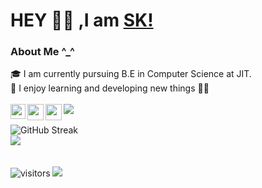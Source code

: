 # HEY 👋🏼 ,I am [SK!](https://github.com/SKsaikiran)
### About Me  ^_^
🎓 I am currently pursuing B.E in Computer Science at JIT. </br>
 👾 I enjoy learning and developing new things 👨‍💻 </br>
 <br />
<a href="https://www.linkedin.com/in/sai-kiran-j-5102371b3/">
  <img align="left" width="24px" src="https://www.vectorlogo.zone/logos/linkedin/linkedin-icon.svg"  target="_blank"/>
</a>
<a href="mailto:saikiranj2002@gmail.com">
  <img align="left" width="26px" src="https://www.vectorlogo.zone/logos/gmail/gmail-icon.svg" />
</a>
<a href="https://devfolio.co/@SaikiranJ">
  <img align="left" width="26px" src="https://cdn1.iconfinder.com/data/icons/logos-and-brands-3/512/84_Dev_logo_logos-512.png" />
</a>
<img src="https://user-images.githubusercontent.com/73097560/115834477-dbab4500-a447-11eb-908a-139a6edaec5c.gif">
<br />
<br/>
![GitHub Streak](https://github-readme-streak-stats.herokuapp.com/?user=SKsaikiran&theme=dark-smoky)
<br />
<img align="center" src="https://github-readme-stats.vercel.app/api/top-langs/?username=SKsaikiran" /> <br />
<br />
<br />
![visitors](https://visitor-badge.laobi.icu/badge?page_id=SKsaikiarn.SKsaikiran)
<img src="https://user-images.githubusercontent.com/73097560/115834477-dbab4500-a447-11eb-908a-139a6edaec5c.gif">
